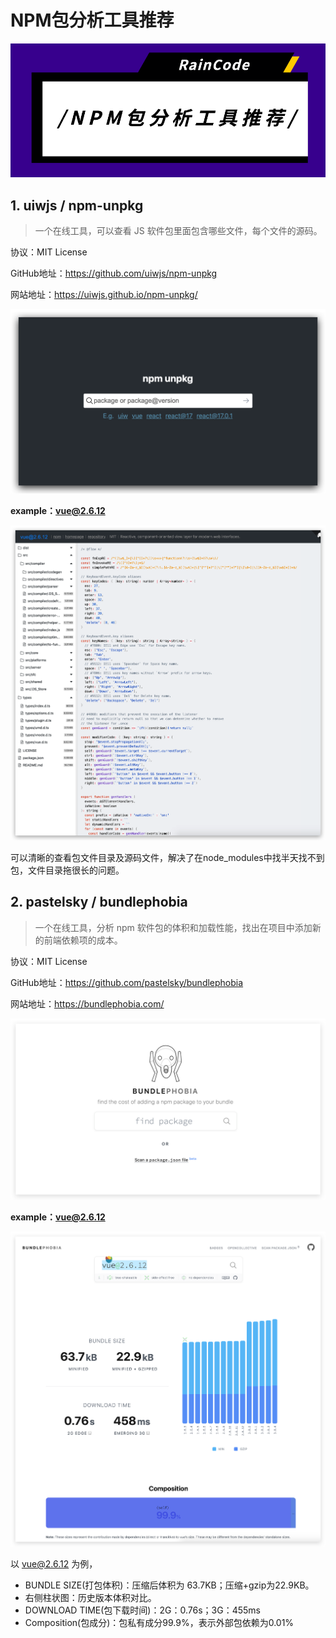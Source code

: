 # NPM包分析工具推荐

![header](https://raw.githubusercontent.com/LuckRain7/Knowledge-Sharing/master/resource/2020/1215-npm-analysis-tool-recommendations/header.png)

## 1. uiwjs / npm-unpkg

> 一个在线工具，可以查看 JS 软件包里面包含哪些文件，每个文件的源码。

协议：MIT License

GitHub地址：https://github.com/uiwjs/npm-unpkg

网站地址：https://uiwjs.github.io/npm-unpkg/

![npm-unpkg](https://raw.githubusercontent.com/LuckRain7/Knowledge-Sharing/master/resource/2020/1215-npm-analysis-tool-recommendations/npm-unpkg.png)

**example：vue@2.6.12**

![npm-unpkg-vue](https://raw.githubusercontent.com/LuckRain7/Knowledge-Sharing/master/resource/2020/1215-npm-analysis-tool-recommendations/npm-unpkg-vue.png)

可以清晰的查看包文件目录及源码文件，解决了在node_modules中找半天找不到包，文件目录拖很长的问题。

## 2. pastelsky / bundlephobia 

> 一个在线工具，分析 npm 软件包的体积和加载性能，找出在项目中添加新的前端依赖项的成本。

协议：MIT License

GitHub地址：https://github.com/pastelsky/bundlephobia

网站地址：https://bundlephobia.com/

![bundlephobia](https://raw.githubusercontent.com/LuckRain7/Knowledge-Sharing/master/resource/2020/1215-npm-analysis-tool-recommendations/bundlephobia.png)

**example：vue@2.6.12**

![bundlephobia-vue](https://raw.githubusercontent.com/LuckRain7/Knowledge-Sharing/master/resource/2020/1215-npm-analysis-tool-recommendations/bundlephobia-vue.png)

以 vue@2.6.12 为例，

- BUNDLE SIZE(打包体积)：压缩后体积为 63.7KB；压缩+gzip为22.9KB。
- 右侧柱状图：历史版本体积对比。
- DOWNLOAD TIME(包下载时间)：2G：0.76s；3G：455ms
- Composition(包成分)：包私有成分99.9%，表示外部包依赖为0.01%


